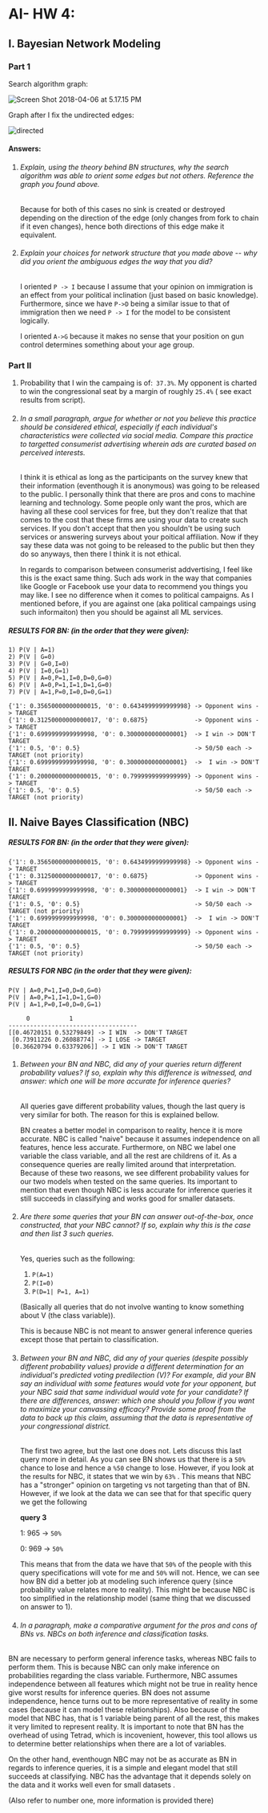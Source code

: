# AI- HW 4:

## I. Bayesian Network Modeling

### Part 1

Search algorithm graph:

![Screen Shot 2018-04-06 at 5.17.15 PM](undirected.png)

Graph after I fix the undirected edges:

![directed](directed.png)

#### Answers:

1. ###### Explain, using the theory behind BN structures, why the search algorithm was able to orient some edges but not others. Reference the graph you found above.

   Because for both of this cases no sink is created or destroyed depending on the direction of the edge (only changes from fork to chain if it even changes), hence both directions of this edge make it equivalent.

2. ###### Explain your choices for network structure that you made above -- why did you orient the ambiguous edges the way that you did?

   I oriented `P -> I` because I assume that your opinion on immigration is an effect from your political inclination (just based on basic knowledge). Furthermore, since we have `P->D` being a similar issue to that of immigration then we need  `P -> I`  for the model to be consistent logically.

   I oriented `A->G` because it makes no sense that your position on gun control determines something about your age group.



### Part II
1. Probability that I win the campaing is of:` 37.3%`. My opponent is charted to win the congressional seat by a margin of roughly `25.4%` ( see exact results from script).

2. ###### In a small paragraph, argue for whether or not you believe this practice should be considered ethical, especially if each individual's characteristics were collected via social media. Compare this practice to targetted consumerist advertising wherein ads are curated based on perceived interests.

   I think it is ethical as long as the participants on the survey knew that their information (eventhough it is anonymous) was going to be released to the public. I personally think that there are pros and cons to machine learning and technology. Some people only want the pros, which are having all these cool services for free, but they don't realize that that comes to the cost that these firms are using your data to create such services. If you don't accept that then you shouldn't be using such services or answering surveys about your poitical affiliation. Now if they say these data was not going to be released to the public but then they do so anyways, then there I think it is not ethical. 

   In regards to comparison between consumerist addvertising, I feel like this is the exact same thing. Such ads work in the way that companies like Google or Facebook use your data to recommend you things you may like. I see no difference when it comes to political campaigns. As I mentioned before, if you are against one (aka political campaings using such informaiton) then you should be against all ML services.

##### RESULTS FOR BN:  (in the order that they were given):

```
1) P(V | A=1)
2) P(V | G=0)
3) P(V | G=0,I=0)
4) P(V | I=0,G=1)
5) P(V | A=0,P=1,I=0,D=0,G=0)
6) P(V | A=0,P=1,I=1,D=1,G=0)
7) P(V | A=1,P=0,I=0,D=0,G=1)
```

```
{'1': 0.35650000000000015, '0': 0.6434999999999998} -> Opponent wins -> TARGET
{'1': 0.31250000000000017, '0': 0.6875}             -> Opponent wins -> TARGET
{'1': 0.6999999999999998, '0': 0.3000000000000001}  -> I win -> DON'T TARGET
{'1': 0.5, '0': 0.5}                                -> 50/50 each -> TARGET (not priority)
{'1': 0.6999999999999998, '0': 0.3000000000000001}  ->  I win -> DON'T TARGET
{'1': 0.20000000000000015, '0': 0.7999999999999999} -> Opponent wins -> TARGET
{'1': 0.5, '0': 0.5}                                -> 50/50 each -> TARGET (not priority)
```

## II. Naive Bayes Classification (NBC)

##### RESULTS FOR BN:  (in the order that they were given):

```
{'1': 0.35650000000000015, '0': 0.6434999999999998} -> Opponent wins -> TARGET
{'1': 0.31250000000000017, '0': 0.6875}             -> Opponent wins -> TARGET
{'1': 0.6999999999999998, '0': 0.3000000000000001}  -> I win -> DON'T TARGET
{'1': 0.5, '0': 0.5}                                -> 50/50 each -> TARGET (not priority)
{'1': 0.6999999999999998, '0': 0.3000000000000001}  ->  I win -> DON'T TARGET
{'1': 0.20000000000000015, '0': 0.7999999999999999} -> Opponent wins -> TARGET
{'1': 0.5, '0': 0.5}                                -> 50/50 each -> TARGET (not priority)
```

##### RESULTS FOR NBC (in the order that they were given):

```
P(V | A=0,P=1,I=0,D=0,G=0)
P(V | A=0,P=1,I=1,D=1,G=0)
P(V | A=1,P=0,I=0,D=0,G=1)
```

```
     0           1
------------------------------------
[[0.46720151 0.53279849] -> I WIN  -> DON'T TARGET
 [0.73911226 0.26088774] -> I LOSE -> TARGET
 [0.36620794 0.63379206]] -> I WIN -> DON'T TARGET
```

1. ###### Between your BN and NBC, did any of your queries return different probability values? If so, explain why this difference is witnessed, and answer: which one will be more accurate for inference queries?

   All queries gave different probability values, though the last query is very similar for both. The reason for this is explained bellow.

   BN creates a better model in comparison to reality, hence it is more accurate.  NBC is called "naive" because it assumes independence on all features, hence less accurate. Furthermore, on NBC we label one variable the class variable, and all the rest are childrens of it. As a consequence  queries are really limited around that interpretation. Because of these two reasons, we see different probability values for our two models when tested on the same queries. Its important to mention that even though NBC is less accurate for inference queries it still succeeds in classifying and works good for smaller datasets.

2. ###### Are there some queries that your BN can answer out-of-the-box, once constructed, that your NBC cannot? If so, explain why this is the case and then list 3 such queries.

   Yes, queries such as the following:

   1) `P(A=1)`
   2) `P(I=0)`
   3) `P(D=1| P=1, A=1)`

   (Basically all queries that do not involve wanting to know something about V (the class variable)).

   This is because NBC  is not meant to answer general inference queries except those that pertain to classification.

3. ###### Between your BN and NBC, did any of your queries (despite possibly different probability values) provide a different determination for an individual's predicted voting predilection (V)? For example, did your BN say an individual with some features would vote for your opponent, but your NBC said that same individual would vote for your candidate? If there are differences, answer: which one should you follow if you want to maximize your canvassing efficacy? Provide some proof from the data to back up this claim, assuming that the data is representative of your congressional district.

   The first two agree, but the last one does not. Lets discuss this last query more in detail. As you can see BN shows us that there is a `50%` chance to lose and hence a `%50` change to lose. However, if you look at the results for NBC, it states that we win by `63%` . This means that NBC has a "stronger" opinion on targeting vs not targeting than that of BN.  However, if we look at the data we can see that for that specific query we get the following

   **query 3**

   1: 965 -> `50%`

   0: 969 -> `50%`

   This means that from the data we have that `50%` of the people with this query specifications will vote for me and `50%` will not. Hence, we can see how BN did a better job at modeling such inference query (since probability value relates more to reality). This might be because NBC is too simplified in the relationship model (same thing that we discussed on answer to 1).

4. ###### In a paragraph, make a comparative argument for the pros and cons of BNs vs. NBCs on both inference and classification tasks.

BN are necessary to perform general inference tasks, whereas NBC fails to perform them. This is because NBC can only make inference on probabilities regarding the class variable. Furthermore, NBC assumes independence between all features which might not be true in reality hence give worst results for inference queries. BN does not assume independence, hence turns out to be more representative of reality in some cases (because it can model these relationships). Also because of the model that NBC has, that is 1 variable being parent of all the rest, this makes it very limited to represent reality. It is important to note that BN has the overhead of using Tetrad, which is incovenient, however, this tool allows us to determine better relationships when there are a lot of variables.

On the other hand, eventhougn NBC may not be as accurate as BN in regards to inference queries, it is a simple and elegant model that still succeeds at classifying. NBC has the advantage that it depends solely on the data and it works well even for small datasets .

(Also refer to number one, more information is provided there)